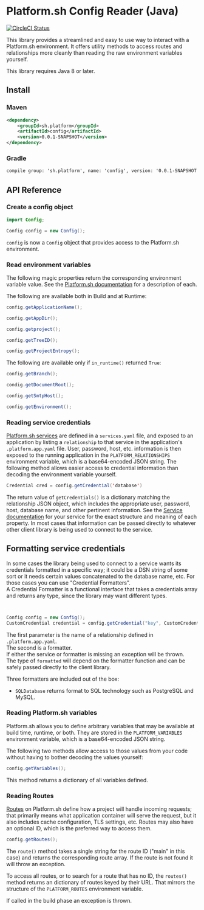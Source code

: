 # Platform.sh Config Reader (Java)

[![CircleCI Status](https://circleci.com/gh/platformsh/config-reader-java.svg?style=shield&circle-token=:circle-token)](https://circleci.com/gh/platformsh/config-reader-java)

This library provides a streamlined and easy to use way to interact with a Platform.sh environment. It offers utility methods to access routes and relationships more cleanly than reading the raw environment variables yourself.

This library requires Java 8 or later.

## Install


### Maven 

```xml
<dependency>
    <groupId>sh.platform</groupId>
    <artifactId>config</artifactId>
    <version>0.0.1-SNAPSHOT</version>
</dependency>
```

### Gradle 

```xml
compile group: 'sh.platform', name: 'config', version: '0.0.1-SNAPSHOT'

```


## API Reference

### Create a config object

```java
import Config;

Config config = new Config();
```

`config` is now a `Config` object that provides access to the Platform.sh environment.


### Read environment variables

The following magic properties return the corresponding environment variable value.  See the [Platform.sh documentation](https://docs.platform.sh/development/variables.html) for a description of each.

The following are available both in Build and at Runtime:

```java
config.getApplicationName();

config.getAppDir();

config.getproject();

config.getTreeID();

config.getProjectEntropy();
```

The following are available only if `in_runtime()` returned `True`:

```java
config.getBranch();

condig.getDocumentRoot();

config.getSmtpHost();

config.getEnvironment();

```

### Reading service credentials

[Platform.sh services](https://docs.platform.sh/configuration/services.html) are defined in a `services.yaml` file, and exposed to an application by listing a `relationship` to that service in the application's `.platform.app.yaml` file.  User, password, host, etc. information is then exposed to the running application in the `PLATFORM_RELATIONSHIPS` environment variable, which is a base64-encoded JSON string.  The following method allows easier access to credential information than decoding the environment variable yourself.

```java
Credential cred = config.getCredential('database')
```

The return value of `getCredentials()` is a dictionary matching the relationship JSON object, which includes the appropriate user, password, host, database name, and other pertinent information.  See the [Service documentation](https://docs.platform.sh/configuration/services.html) for your service for the exact structure and meaning of each property.  In most cases that information can be passed directly to whatever other client library is being used to connect to the service.

## Formatting service credentials

In some cases the library being used to connect to a service wants its credentials formatted in a specific way; it could be a DSN string of some sort or it needs certain values concatenated to the database name, etc.  For those cases you can use "Credential Formatters".  
A Credential Formatter is a functional interface that takes a credentials array and returns any type, since the library may want different types.

```java


Config config = new Config();
CustomCredential credential = config.getCredential("key", CustomCredential::new);

```

The first parameter is the name of a relationship defined in `.platform.app.yaml`.  
The second is a formatter.  
If either the service or formatter is missing an exception will be thrown.  
The type of `formatted` will depend on the formatter function and can be safely passed directly to the client library.

Three formatters are included out of the box:

* `SQLDatabase` returns format to SQL technology such as PostgreSQL and MySQL.

### Reading Platform.sh variables

Platform.sh allows you to define arbitrary variables that may be available at build time, runtime, or both.  They are stored in the `PLATFORM_VARIABLES` environment variable, which is a base64-encoded JSON string.  

The following two methods allow access to those values from your code without having to bother decoding the values yourself:

```java
config.getVariables();
```

This method returns a dictionary of all variables defined. 


### Reading Routes

[Routes](https://docs.platform.sh/configuration/routes.html) on Platform.sh define how a project will handle incoming requests; that primarily means what application container will serve the request, but it also includes cache configuration, TLS settings, etc.  Routes may also have an optional ID, which is the preferred way to access them.

```java
config.getRoutes();
```

The `route()` method takes a single string for the route ID ("main" in this case) and returns the corresponding route array.  If the route is not found it will throw an exception.

To access all routes, or to search for a route that has no ID, the `routes()` method returns an dictionary of routes keyed by their URL.  That mirrors the structure of the `PLATFORM_ROUTES` environment variable.

If called in the build phase an exception is thrown.
